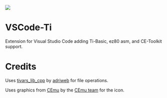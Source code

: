 ![](https://github.com/ItsMajestiX/VSCode-Ti/workflows/CI/badge.svg)

# VSCode-Ti
Extension for Visual Studio Code adding Ti-Basic, ez80 asm, and CE-Toolkit support.

# Credits
Uses [tivars_lib_cpp](https://github.com/adriweb/tivars_lib_cpp/) by [adriweb](https://github.com/adriweb/) for file operations.

Uses graphics from [CEmu](https://github.com/CE-Programming/CEmu) by the [CEmu team](https://github.com/CE-Programming) for the icon.
